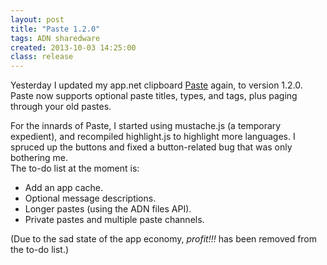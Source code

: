 ```yaml
---
layout: post
title: "Paste 1.2.0"
tags: ADN sharedware
created: 2013-10-03 14:25:00
class: release
---
```

Yesterday I updated my app.net clipboard [Paste](http://paste-app.net/) again, to version 1.2.0.
Paste now supports optional paste titles, types, and tags, plus paging through your old pastes.

For the innards of Paste, I started using mustache.js (a temporary expedient), and recompiled highlight.js to highlight
more languages.  I spruced up the buttons and fixed a button-related bug that was only bothering me.  
The to-do list at the moment is:

* Add an app cache.
* Optional message descriptions.
* Longer pastes (using the ADN files API).
* Private pastes and multiple paste channels.

(Due to the sad state of the app economy, *profit!!!* has been removed from the to-do list.)



